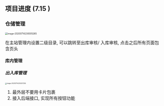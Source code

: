 ## 项目进度 (7.15 )

### 仓储管理

<img src="https://i-petstore.oss-cn-shenzhen.aliyuncs.com/README-Pics/image-20200714230005265.png" alt="image-20200714230005265" style="zoom:50%;" />

在主站管理内设置二级目录, 可以跳转至出库审核/ 入库审核, 点击之后所有页面包含页头



#### 库内管理

##### 出入库管理

<img src="https://i-petstore.oss-cn-shenzhen.aliyuncs.com/README-Pics/image-20200714230207256.png" alt="image-20200714230207256" style="zoom: 33%;" />



1. 最外层不要用卡片包裹
2. 接入后端接口, 实现所有按钮功能


